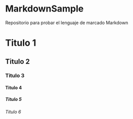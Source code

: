 # MarkdownSample
Repositorio para probar el lenguaje de marcado Markdown

# Titulo 1
## Titulo 2
### Titulo 3
#### Titulo 4
##### Titulo 5
###### Titulo 6
